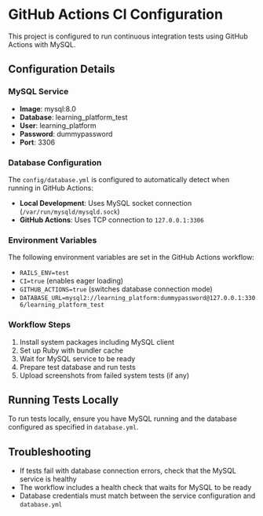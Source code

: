 # GitHub Actions CI Configuration

This project is configured to run continuous integration tests using GitHub Actions with MySQL.

## Configuration Details

### MySQL Service
- **Image**: mysql:8.0
- **Database**: learning_platform_test
- **User**: learning_platform
- **Password**: dummypassword
- **Port**: 3306

### Database Configuration
The `config/database.yml` is configured to automatically detect when running in GitHub Actions:
- **Local Development**: Uses MySQL socket connection (`/var/run/mysqld/mysqld.sock`)
- **GitHub Actions**: Uses TCP connection to `127.0.0.1:3306`

### Environment Variables
The following environment variables are set in the GitHub Actions workflow:
- `RAILS_ENV=test`
- `CI=true` (enables eager loading)
- `GITHUB_ACTIONS=true` (switches database connection mode)
- `DATABASE_URL=mysql2://learning_platform:dummypassword@127.0.0.1:3306/learning_platform_test`

### Workflow Steps
1. Install system packages including MySQL client
2. Set up Ruby with bundler cache
3. Wait for MySQL service to be ready
4. Prepare test database and run tests
5. Upload screenshots from failed system tests (if any)

## Running Tests Locally
To run tests locally, ensure you have MySQL running and the database configured as specified in `database.yml`.

## Troubleshooting
- If tests fail with database connection errors, check that the MySQL service is healthy
- The workflow includes a health check that waits for MySQL to be ready
- Database credentials must match between the service configuration and `database.yml`

